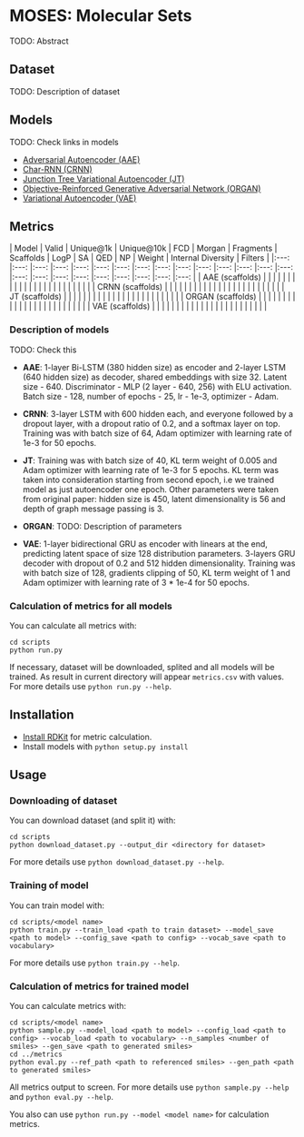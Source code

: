 # MOSES: Molecular Sets

TODO: Abstract

## Dataset

TODO: Description of dataset

## Models

TODO: Check links in models

* [Adversarial Autoencoder (AAE)](./moses/aae/README.md)
* [Char-RNN (CRNN)](./moses/char_rnn/README.md)
* [Junction Tree Variational Autoencoder (JT)](./moses/junction_tree/README.md)
* [Objective-Reinforced Generative Adversarial Network (ORGAN)](./moses/organ/README.md)
* [Variational Autoencoder (VAE)](./moses/vae/README.md)

## Metrics

| Model             | Valid | Unique@1k | Unique@10k | FCD            | Morgan         | Fragments      | Scaffolds      | LogP           | SA             | QED            | NP             | Weight         | Internal Diversity | Filters |
|:---:              |:---:  |:---:      |:---:       |:---: |:---:    |:---: |:---:    |:---: |:---:    |:---: |:---:    |:---: |:---:    |:---: |:---:    |:---: |:---:    |:---: |:---:    |:---: |:---:    |:---:               |:---:    |
| AAE (scaffolds)   |       |           |            |      |         |      |         |      |         |      |         |      |         |      |         |      |         |      |         |      |         |                    |         |
| CRNN (scaffolds)  |       |           |            |      |         |      |         |      |         |      |         |      |         |      |         |      |         |      |         |      |         |                    |         |
| JT (scaffolds)    |       |           |            |      |         |      |         |      |         |      |         |      |         |      |         |      |         |      |         |      |         |                    |         |
| ORGAN (scaffolds) |       |           |            |      |         |      |         |      |         |      |         |      |         |      |         |      |         |      |         |      |         |                    |         |
| VAE (scaffolds)   |       |           |            |      |         |      |         |      |         |      |         |      |         |      |         |      |         |      |         |      |         |                    |         |


### Description of models

TODO: Check this

* **AAE**:
  1-layer Bi-LSTM (380 hidden size) as encoder and 2-layer LSTM (640 hidden size) as decoder, shared embeddings with size 32. Latent size - 640. Discriminator - MLP (2 layer - 640, 256) with ELU activation. Batch size - 128, number of epochs - 25, lr - 1e-3, optimizer - Adam.

* **CRNN**:
  3-layer LSTM with 600 hidden each, and everyone followed by a dropout layer, with a dropout ratio of 0.2, and a softmax layer on top. Training was with batch size of 64, Adam optimizer with learning rate of 1e-3 for 50 epochs.

* **JT**:
  Training was with batch size of 40, KL term weight of 0.005 and Adam optimizer with learning rate of 1e-3 for 5 epochs. KL term was taken into consideration starting from second epoch, i.e we trained model as just autoencoder one epoch. Other parameters were taken from original paper: hidden size is 450, latent dimensionality is 56 and depth of graph message passing is 3.
* **ORGAN**:
  TODO: Description of parameters
* **VAE**:
  1-layer bidirectional GRU as encoder with linears at the end, predicting latent space of size 128 distribution parameters. 3-layers GRU decoder with dropout of 0.2 and 512 hidden dimensionality. Training was with batch size of 128, gradients clipping of 50, KL term weight of 1 and Adam optimizer with learning rate of 3 * 1e-4 for 50 epochs.


### Calculation of metrics for all models

You can calculate all metrics with:
```
cd scripts
python run.py 
```
If necessary, dataset will be downloaded, splited and all models will be trained. As result in current directory will appear `metrics.csv` with values.
For more details use `python run.py --help`.

## Installation
* [Install RDKit](https://www.rdkit.org/docs/Install.html) for metric calculation.
* Install models with `python setup.py install`

## Usage

### Downloading of dataset
You can download dataset (and split it) with:
```
cd scripts
python download_dataset.py --output_dir <directory for dataset>
```
For more details use `python download_dataset.py --help`.

### Training of model
You can train model with:
```
cd scripts/<model name>
python train.py --train_load <path to train dataset> --model_save <path to model> --config_save <path to config> --vocab_save <path to vocabulary>
```
For more details use `python train.py --help`.

### Calculation of metrics for trained model
You can calculate metrics with:
```
cd scripts/<model name>
python sample.py --model_load <path to model> --config_load <path to config> --vocab_load <path to vocabulary> --n_samples <number of smiles> --gen_save <path to generated smiles>
cd ../metrics
python eval.py --ref_path <path to referenced smiles> --gen_path <path to generated smiles>
```
All metrics output to screen.
For more details use `python sample.py --help` and `python eval.py --help`.

You also can use `python run.py --model <model name>` for calculation metrics.